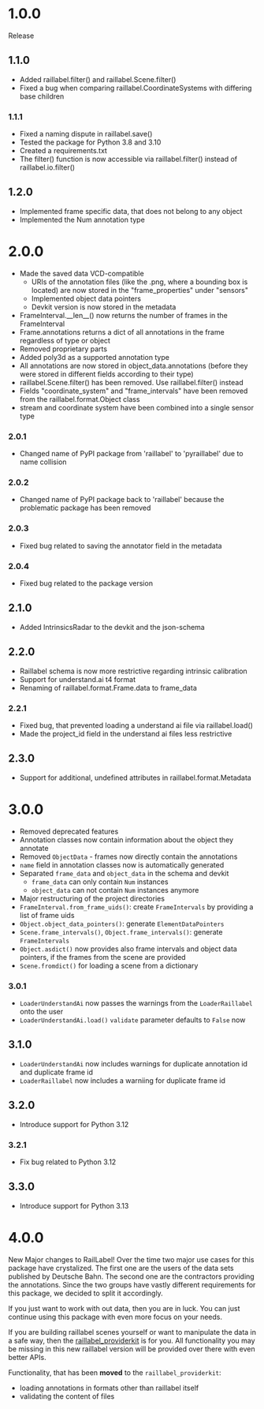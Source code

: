<!--
 ~ Copyright DB InfraGO AG and contributors
 ~ SPDX-License-Identifier: Apache-2.0
 -->

# 1.0.0
Release

## 1.1.0
- Added raillabel.filter() and raillabel.Scene.filter()
- Fixed a bug when comparing raillabel.CoordinateSystems with differing base children

### 1.1.1
- Fixed a naming dispute in raillabel.save()
- Tested the package for Python 3.8 and 3.10
- Created a requirements.txt
- The filter() function is now accessible via raillabel.filter() instead of raillabel.io.filter()

## 1.2.0
- Implemented frame specific data, that does not belong to any object
- Implemented the Num annotation type

# 2.0.0
- Made the saved data VCD-compatible
  - URIs of the annotation files (like the .png, where a bounding box is located) are now stored in the "frame_properties" under "sensors"
  - Implemented object data pointers
  - Devkit version is now stored in the metadata
- FrameInterval.\_\_len\_\_() now returns the number of frames in the FrameInterval
- Frame.annotations returns a dict of all annotations in the frame regardless of type or object
- Removed proprietary parts
- Added poly3d as a supported annotation type
- All annotations are now stored in object_data.annotations (before they were stored in different fields according to their type)
- raillabel.Scene.filter() has been removed. Use raillabel.filter() instead
- Fields "coordinate_system" and "frame_intervals" have been removed from the raillabel.format.Object class
- stream and coordinate system have been combined into a single sensor type

### 2.0.1
- Changed name of PyPI package from 'raillabel' to 'pyraillabel' due to name collision

### 2.0.2
- Changed name of PyPI package back to 'raillabel' because the problematic package has been removed

### 2.0.3
- Fixed bug related to saving the annotator field in the metadata

### 2.0.4
- Fixed bug related to the package version

## 2.1.0
- Added IntrinsicsRadar to the devkit and the json-schema

## 2.2.0
- Raillabel schema is now more restrictive regarding intrinsic calibration
- Support for understand.ai t4 format
- Renaming of raillabel.format.Frame.data to frame_data

### 2.2.1
- Fixed bug, that prevented loading a understand ai file via raillabel.load()
- Made the project_id field in the understand ai files less restrictive

## 2.3.0
- Support for additional, undefined attributes in raillabel.format.Metadata

# 3.0.0
- Removed deprecated features
- Annotation classes now contain information about the object they annotate
- Removed ```ObjectData``` - frames now directly contain the annotations
- ```name``` field in annotation classes now is automatically generated
- Separated ```frame_data``` and ```object_data``` in the schema and devkit
  - ```frame_data``` can only contain ```Num``` instances
  - ```object_data``` can not contain ```Num``` instances anymore
- Major restructuring of the project directories
- ```FrameInterval.from_frame_uids()```: create ```FrameIntervals``` by providing a list of frame uids
- ```Object.object_data_pointers()```: generate ```ElementDataPointers```
- ```Scene.frame_intervals()```, ```Object.frame_intervals()```: generate ```FrameIntervals```
- ```Object.asdict()``` now provides also frame intervals and object data pointers, if the frames from the scene are provided
- ```Scene.fromdict()``` for loading a scene from a dictionary

### 3.0.1
- ```LoaderUnderstandAi``` now passes the warnings from the ```LoaderRaillabel``` onto the user
- ```LoaderUnderstandAi.load()``` ```validate``` parameter defaults to ```False``` now

## 3.1.0
- ```LoaderUnderstandAi``` now includes warnings for duplicate annotation id and duplicate frame id
- ```LoaderRaillabel``` now includes a warniing for duplicate frame id

## 3.2.0
- Introduce support for Python 3.12

### 3.2.1
- Fix bug related to Python 3.12

## 3.3.0
- Introduce support for Python 3.13

# 4.0.0
New Major changes to RailLabel! Over the time two major use cases for this package have crystalized. The first one are the users of the data sets published by Deutsche Bahn. The second one are the contractors providing the annotations. Since the two groups have vastly different requirements for this package, we decided to split it accordingly.

If you just want to work with out data, then you are in luck. You can just continue using this package with even more focus on your needs.

If you are building raillabel scenes yourself or want to manipulate the data in a safe way, then the [raillabel_providerkit](https://github.com/DSD-DBS/raillabel-providerkit) is for you. All functionality you may be missing in this new raillabel version will be provided over there with even better APIs.

Functionality, that has been **moved** to the `raillabel_providerkit`:
- loading annotations in formats other than raillabel itself
- validating the content of files
